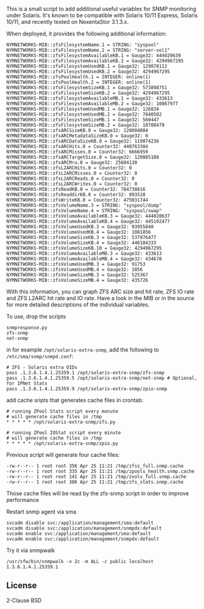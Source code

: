 This is a small script to add additional useful variables for SNMP monitoring
under Solaris. It's known to be compatible with Solaris 10/11 Express, Solaris 10/11,
and recently tested on NexentaStor 3.1.3.x.

When deployed, it provides the following additional information:

    NYMNETWORKS-MIB::zfsFilesystemName.1 = STRING: "syspool"
    NYMNETWORKS-MIB::zfsFilesystemName.2 = STRING: "server-vol1"
    NYMNETWORKS-MIB::zfsFilesystemAvailableKB.1 = Gauge32: 444020639
    NYMNETWORKS-MIB::zfsFilesystemAvailableKB.2 = Gauge32: 4294967295
    NYMNETWORKS-MIB::zfsFilesystemUsedKB.1 = Gauge32: 129878112
    NYMNETWORKS-MIB::zfsFilesystemUsedKB.2 = Gauge32: 4294967295
    NYMNETWORKS-MIB::zfsPoolHealth.1 = INTEGER: online(1)
    NYMNETWORKS-MIB::zfsPoolHealth.2 = INTEGER: online(1)
    NYMNETWORKS-MIB::zfsFilesystemSizeKB.1 = Gauge32: 573898751
    NYMNETWORKS-MIB::zfsFilesystemSizeKB.2 = Gauge32: 4294967295
    NYMNETWORKS-MIB::zfsFilesystemAvailableMB.1 = Gauge32: 433613
    NYMNETWORKS-MIB::zfsFilesystemAvailableMB.2 = Gauge32: 10867977
    NYMNETWORKS-MIB::zfsFilesystemUsedMB.1 = Gauge32: 126834
    NYMNETWORKS-MIB::zfsFilesystemUsedMB.2 = Gauge32: 7840502
    NYMNETWORKS-MIB::zfsFilesystemSizeMB.1 = Gauge32: 560447
    NYMNETWORKS-MIB::zfsFilesystemSizeMB.2 = Gauge32: 18708479
    NYMNETWORKS-MIB::zfsARCSizeKB.0 = Gauge32: 120084804
    NYMNETWORKS-MIB::zfsARCMetadataSizeKB.0 = Gauge32: 0
    NYMNETWORKS-MIB::zfsARCDataSizeKB.0 = Gauge32: 119074236
    NYMNETWORKS-MIB::zfsARCHits.0 = Counter32: 440763384
    NYMNETWORKS-MIB::zfsARCMisses.0 = Counter32: 6666959
    NYMNETWORKS-MIB::zfsARCTargetSize.0 = Gauge32: 120085188
    NYMNETWORKS-MIB::zfsARCMru.0 = Gauge32: 25684130
    NYMNETWORKS-MIB::zfsL2ARCHits.0 = Counter32: 0
    NYMNETWORKS-MIB::zfsL2ARCMisses.0 = Counter32: 0
    NYMNETWORKS-MIB::zfsL2ARCReads.0 = Counter32: 0
    NYMNETWORKS-MIB::zfsL2ARCWrites.0 = Counter32: 0
    NYMNETWORKS-MIB::zfsReadKB.0 = Counter32: 784738816
    NYMNETWORKS-MIB::zfsReaddirKB.0 = Counter32: 893528
    NYMNETWORKS-MIB::zfsWriteKB.0 = Counter32: 475031744
    NYMNETWORKS-MIB::zfsVolumeName.3 = STRING: "syspool/dump"
    NYMNETWORKS-MIB::zfsVolumeName.4 = STRING: "syspool/swap"
    NYMNETWORKS-MIB::zfsVolumeAvailableKB.3 = Gauge32: 444020637
    NYMNETWORKS-MIB::zfsVolumeAvailableKB.4 = Gauge32: 445102477
    NYMNETWORKS-MIB::zfsVolumeUsedKB.3 = Gauge32: 93955840
    NYMNETWORKS-MIB::zfsVolumeUsedKB.4 = Gauge32: 1081856
    NYMNETWORKS-MIB::zfsVolumeSizeKB.3 = Gauge32: 537976477
    NYMNETWORKS-MIB::zfsVolumeSizeKB.4 = Gauge32: 446184333
    NYMNETWORKS-MIB::zfsVolumeSizeKB.10 = Gauge32: 4294967295
    NYMNETWORKS-MIB::zfsVolumeAvailableMB.3 = Gauge32: 433613
    NYMNETWORKS-MIB::zfsVolumeAvailableMB.4 = Gauge32: 434670
    NYMNETWORKS-MIB::zfsVolumeUsedMB.3 = Gauge32: 91753
    NYMNETWORKS-MIB::zfsVolumeUsedMB.4 = Gauge32: 1056
    NYMNETWORKS-MIB::zfsVolumeSizeMB.3 = Gauge32: 525367
    NYMNETWORKS-MIB::zfsVolumeSizeMB.4 = Gauge32: 435726


With this information, you can graph ZFS ARC size and hit rate, ZFS IO rate and
ZFS L2ARC hit rate and IO rate. Have a look in the MIB or in the source for
more detailed descriptions of the individual variables. 

To use, drop the scripts

    snmpresponse.py
    zfs-snmp
    net-snmp

in for example `/opt/solaris-extra-snmp`, add the following to `/etc/sma/snmp/snmpd.conf`:

    # ZFS - Solaris extra OIDs
    pass .1.3.6.1.4.1.25359.1 /opt/solaris-extra-snmp/zfs-snmp
    pass .1.3.6.1.4.1.25359.5 /opt/solaris-extra-snmp/net-snmp # Optional, for IPNet Stats
    pass .1.3.6.1.4.1.25359.9 /opt/solaris-extra-snmp/zpio-snmp

add cache sripts that generates cache files in crontab:

    # running ZPool Stats script every monute
    # will generate cache files in /tmp
    * * * * * /opt/solaris-extra-snmp/zfs.py
    
    # running ZPool IOStat script every minute
    # will generate cache files in /tmp
    * * * * * /opt/solaris-extra-snmp/zpio.py

Previous script will generate four cache files:

    -rw-r--r-- 1 root root 35K Apr 25 11:21 /tmp/zfss_full.snmp.cache
    -rw-r--r-- 1 root root 335 Apr 25 11:21 /tmp/zpools_health.snmp.cache
    -rw-r--r-- 1 root root 141 Apr 25 11:21 /tmp/zvols_full.snmp.cache
    -rw-r--r-- 1 root root 38K Apr 25 11:21 /tmp/zfs_stats.snmp.cache

Those cache files will be read by the zfs-snmp script in order to improve performance
 
Restart snmp agent via sma
    
    svcadm disable svc:/application/management/sma:default
    svcadm disable svc:/application/management/snmpdx:default
    svcadm enable svc:/application/management/sma:default
    svcadm enable svc:/application/management/snmpdx:default

Try it via snmpwalk

    /usr/sfw/bin/snmpwalk -v 2c -m ALL -c public localhost 1.3.6.1.4.1.25359.1

License
-------

2-Clause BSD

